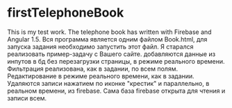 # firstTelephoneBook
This is my test work. The telephone book has written with Firebase and Angular 1.5.
   Вся программа является одним файлом Book.html, для запуска задания необходимо запустить этот файл. Я старался реализовать пример-задачу с Вашего сайте. добавляются данные из инпутов в бд без перезагрузки страницы, в режиме реального времени. Фильтрация реализована, как в задании, по всем полям. Редактирование в режиме реального времени, как в задании. Удаляются записи нажатием по иконке "крестик" и параллельно, в реальном времени, из firebase. Сама база firebase открыта для чтения и записи всем.


